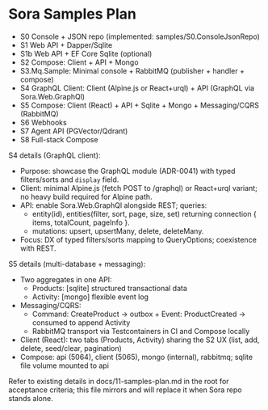 # Sora Samples Plan

- S0 Console + JSON repo (implemented: samples/S0.ConsoleJsonRepo)
- S1 Web API + Dapper/Sqlite
- S1b Web API + EF Core Sqlite (optional)
- S2 Compose: Client + API + Mongo
- S3.Mq.Sample: Minimal console + RabbitMQ (publisher + handler + compose)
- S4 GraphQL Client: Client (Alpine.js or React+urql) + API (GraphQL via Sora.Web.GraphQl)
- S5 Compose: Client (React) + API + Sqlite + Mongo + Messaging/CQRS (RabbitMQ)
- S6 Webhooks
- S7 Agent API (PGVector/Qdrant)
- S8 Full-stack Compose

S4 details (GraphQL client):
- Purpose: showcase the GraphQL module (ADR-0041) with typed filters/sorts and `display` field.
- Client: minimal Alpine.js (fetch POST to /graphql) or React+urql variant; no heavy build required for Alpine path.
- API: enable Sora.Web.GraphQl alongside REST; queries:
	- entity(id), entities(filter, sort, page, size, set) returning connection { items, totalCount, pageInfo }.
	- mutations: upsert, upsertMany, delete, deleteMany.
- Focus: DX of typed filters/sorts mapping to QueryOptions; coexistence with REST.

S5 details (multi-database + messaging):
- Two aggregates in one API:
	- Products: [sqlite] structured transactional data
	- Activity: [mongo] flexible event log
- Messaging/CQRS:
	- Command: CreateProduct → outbox + Event: ProductCreated → consumed to append Activity
	- RabbitMQ transport via Testcontainers in CI and Compose locally
- Client (React): two tabs (Products, Activity) sharing the S2 UX (list, add, delete, seed/clear, pagination)
- Compose: api (5064), client (5065), mongo (internal), rabbitmq; sqlite file volume mounted to api

Refer to existing details in docs/11-samples-plan.md in the root for acceptance criteria; this file mirrors and will replace it when Sora repo stands alone.
